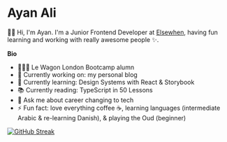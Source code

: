 # Ayan Ali 
👋🏾 Hi, I'm Ayan. I'm a Junior Frontend Developer at [Elsewhen](https://www.elsewhen.com/), having fun learning and working with really awesome people ✨. 

**Bio**
- 👩🏾‍💻 Le Wagon London Bootcamp alumn   
- 🔭 Currently working on: my personal blog  
- 🌱 Currently learning: Design Systems with React & Storybook
- 📚 Currently reading: TypeScript in 50 Lessons 
- 💬 Ask me about career changing to tech 
- ⚡ Fun fact: love everything coffee ☕️, learning languages (intermediate Arabic & re-learning Danish), & playing the Oud (beginner)

[![GitHub Streak](https://github-readme-streak-stats.herokuapp.com/?user=anya91m)](https://git.io/streak-stats)

